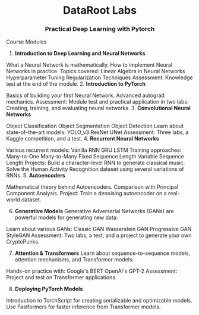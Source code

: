 <div align="center"><h1>DataRoot Labs</h1></div>
<div align="center"><h3>Practical Deep Learning with Pytorch</h3></div>

Course Modules
1. **Introduction to Deep Learning and Neural Networks**

What a Neural Network is mathematically.
How to implement Neural Networks in practice.
Topics covered:
Linear Algebra in Neural Networks
Hyperparameter Tuning
Regularization Techniques
Assessment: Knowledge test at the end of the module.
2. **Introduction to PyTorch**

Basics of building your first Neural Network.
Advanced autograd mechanics.
Assessment: Module test and practical application in two labs:
Creating, training, and evaluating neural networks.
3. **Convolutional Neural Networks**

Object Classification
Object Segmentation
Object Detection
Learn about state-of-the-art models:
YOLO_v3
ResNet
UNet
Assessment: Three labs, a Kaggle competition, and a test.
4. **Recurrent Neural Networks**

Various recurrent models:
Vanilla RNN
GRU
LSTM
Training approaches:
Many-to-One
Many-to-Many
Fixed Sequence Length
Variable Sequence Length
Projects:
Build a character-level RNN to generate classical music.
Solve the Human Activity Recognition dataset using several variations of RNNs.
5. **Autoencoders**

Mathematical theory behind Autoencoders.
Comparison with Principal Component Analysis.
Project: Train a denoising autoencoder on a real-world dataset.

6. **Generative Models**
Generative Adversarial Networks (GANs) are powerful models for generating new data:

Learn about various GANs:
Classic GAN
Wasserstein GAN
Progressive GAN
StyleGAN
Assessment: Two labs, a test, and a project to generate your own CryptoPunks.

7. **Attention & Transformers**
Learn about sequence-to-sequence models, attention mechanisms, and Transformer models:

Hands-on practice with:
Google's BERT
OpenAI's GPT-2
Assessment: Project and test on Transformer applications.

8. **Deploying PyTorch Models**

Introduction to TorchScript for creating serializable and optimizable models.
Use Fastformers for faster inference from Transformer models.